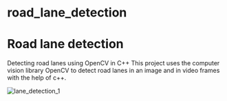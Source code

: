 # road_lane_detection

# Road lane detection

Detecting road lanes using OpenCV in C++
This project uses the computer vision library OpenCV to detect road lanes in an image and in video frames with the help of c++.


![lane_detection_1](https://github.com/user-attachments/assets/07bf6191-e8f8-443f-86ef-8f22ed2ba3fc)
